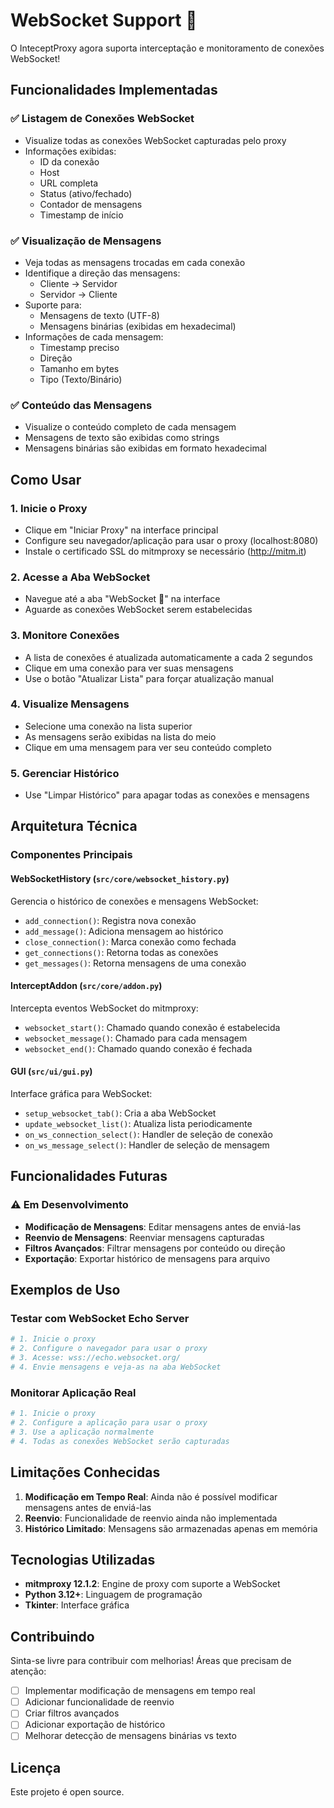 # WebSocket Support 🔌

O InteceptProxy agora suporta interceptação e monitoramento de conexões WebSocket!

## Funcionalidades Implementadas

### ✅ Listagem de Conexões WebSocket
- Visualize todas as conexões WebSocket capturadas pelo proxy
- Informações exibidas:
  - ID da conexão
  - Host
  - URL completa
  - Status (ativo/fechado)
  - Contador de mensagens
  - Timestamp de início

### ✅ Visualização de Mensagens
- Veja todas as mensagens trocadas em cada conexão
- Identifique a direção das mensagens:
  - Cliente → Servidor
  - Servidor → Cliente
- Suporte para:
  - Mensagens de texto (UTF-8)
  - Mensagens binárias (exibidas em hexadecimal)
- Informações de cada mensagem:
  - Timestamp preciso
  - Direção
  - Tamanho em bytes
  - Tipo (Texto/Binário)

### ✅ Conteúdo das Mensagens
- Visualize o conteúdo completo de cada mensagem
- Mensagens de texto são exibidas como strings
- Mensagens binárias são exibidas em formato hexadecimal

## Como Usar

### 1. Inicie o Proxy
- Clique em "Iniciar Proxy" na interface principal
- Configure seu navegador/aplicação para usar o proxy (localhost:8080)
- Instale o certificado SSL do mitmproxy se necessário (http://mitm.it)

### 2. Acesse a Aba WebSocket
- Navegue até a aba "WebSocket 🔌" na interface
- Aguarde as conexões WebSocket serem estabelecidas

### 3. Monitore Conexões
- A lista de conexões é atualizada automaticamente a cada 2 segundos
- Clique em uma conexão para ver suas mensagens
- Use o botão "Atualizar Lista" para forçar atualização manual

### 4. Visualize Mensagens
- Selecione uma conexão na lista superior
- As mensagens serão exibidas na lista do meio
- Clique em uma mensagem para ver seu conteúdo completo

### 5. Gerenciar Histórico
- Use "Limpar Histórico" para apagar todas as conexões e mensagens

## Arquitetura Técnica

### Componentes Principais

#### WebSocketHistory (`src/core/websocket_history.py`)
Gerencia o histórico de conexões e mensagens WebSocket:
- `add_connection()`: Registra nova conexão
- `add_message()`: Adiciona mensagem ao histórico
- `close_connection()`: Marca conexão como fechada
- `get_connections()`: Retorna todas as conexões
- `get_messages()`: Retorna mensagens de uma conexão

#### InterceptAddon (`src/core/addon.py`)
Intercepta eventos WebSocket do mitmproxy:
- `websocket_start()`: Chamado quando conexão é estabelecida
- `websocket_message()`: Chamado para cada mensagem
- `websocket_end()`: Chamado quando conexão é fechada

#### GUI (`src/ui/gui.py`)
Interface gráfica para WebSocket:
- `setup_websocket_tab()`: Cria a aba WebSocket
- `update_websocket_list()`: Atualiza lista periodicamente
- `on_ws_connection_select()`: Handler de seleção de conexão
- `on_ws_message_select()`: Handler de seleção de mensagem

## Funcionalidades Futuras

### ⚠️ Em Desenvolvimento
- **Modificação de Mensagens**: Editar mensagens antes de enviá-las
- **Reenvio de Mensagens**: Reenviar mensagens capturadas
- **Filtros Avançados**: Filtrar mensagens por conteúdo ou direção
- **Exportação**: Exportar histórico de mensagens para arquivo

## Exemplos de Uso

### Testar com WebSocket Echo Server
```bash
# 1. Inicie o proxy
# 2. Configure o navegador para usar o proxy
# 3. Acesse: wss://echo.websocket.org/
# 4. Envie mensagens e veja-as na aba WebSocket
```

### Monitorar Aplicação Real
```bash
# 1. Inicie o proxy
# 2. Configure a aplicação para usar o proxy
# 3. Use a aplicação normalmente
# 4. Todas as conexões WebSocket serão capturadas
```

## Limitações Conhecidas

1. **Modificação em Tempo Real**: Ainda não é possível modificar mensagens antes de enviá-las
2. **Reenvio**: Funcionalidade de reenvio ainda não implementada
3. **Histórico Limitado**: Mensagens são armazenadas apenas em memória

## Tecnologias Utilizadas

- **mitmproxy 12.1.2**: Engine de proxy com suporte a WebSocket
- **Python 3.12+**: Linguagem de programação
- **Tkinter**: Interface gráfica

## Contribuindo

Sinta-se livre para contribuir com melhorias! Áreas que precisam de atenção:
- [ ] Implementar modificação de mensagens em tempo real
- [ ] Adicionar funcionalidade de reenvio
- [ ] Criar filtros avançados
- [ ] Adicionar exportação de histórico
- [ ] Melhorar detecção de mensagens binárias vs texto

## Licença

Este projeto é open source.
